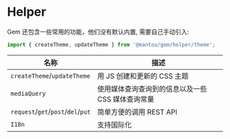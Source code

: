# Helper

Gem 还包含一些常用的功能，他们没有默认内置, 需要自己手动引入:

```js
import { createTheme, updateTheme } from '@mantou/gem/helper/theme';
```

| 名称                               | 描述                                              |
| ---------------------------------- | ------------------------------------------------- |
| `createTheme`/`updateTheme`        | 用 JS 创建和更新的 CSS 主题                       |
| `mediaQuery`                       | 使用媒体查询查询到的信息以及一些 CSS 媒体查询常量 |
| `request`/`get`/`post`/`del`/`put` | 简单方便的调用 REST API                           |
| `I18n`                             | 支持国际化                                        |
